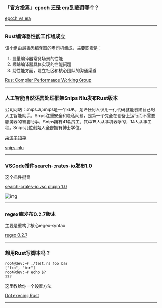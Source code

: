 ### 「官方投票」epoch 还是 era到底用哪个？

[epoch vs era](https://internals.rust-lang.org/t/epoch-vs-era/6941)

---

### Rust编译器性能工作组成立

该小组由最熟悉编译器的老司机组成，主要职责是：

1. 测量编译器常见场景的性能
2. 跟踪编译器具体实现的性能问题
3. 就性能方面，建立社区和核心团队的沟通渠道

[Rust Compiler Performance Working Group](https://internals.rust-lang.org/t/rust-compiler-performance-working-group/6934)

---

### 人工智能自然语言处理框架Snips Nlu发布Rust版本

公司网站：snips.ai,Snips是一个SDK，允许任何人仅用一行代码就能创建自己的人工智能助手。Snips注重安全和隐私问题，是第一个完全在设备上运行而不需要服务器的智能助手。Snips拥有41名员工，其中18人从事机器学习，14人从事工程。Snips几位创始人全部拥有博士学位。

[来源于知乎](https://www.zhihu.com/question/55943115/answer/148568034)

[snips-nlu](https://github.com/snipsco/snips-nlu-rs)

---

### VSCode插件search-crates-io发布1.0

这个插件挺赞

[search-crates-io vsc plugin 1.0](https://marketplace.visualstudio.com/items?itemName=belfz.search-crates-io)

![img](https://wx1.sinaimg.cn/mw690/71684decly1fp575xh33hj20rg0bw78i.jpg)

---

### regex库发布0.2.7版本

主要是重构了核心regex-syntax

[regex 0.2.7](https://github.com/rust-lang/regex/releases/tag/0.2.7)

---

### 想用Rust写脚本吗？

```
root@dev:~# ./test.rs foo bar
["foo", "bar"]
root@dev:~# echo $?
123
```

这里教给你一个设置方法

[Dot execing Rust](https://gist.github.com/achanda/9e87c2e96999bfc51f66c1467ac7e208)

---
